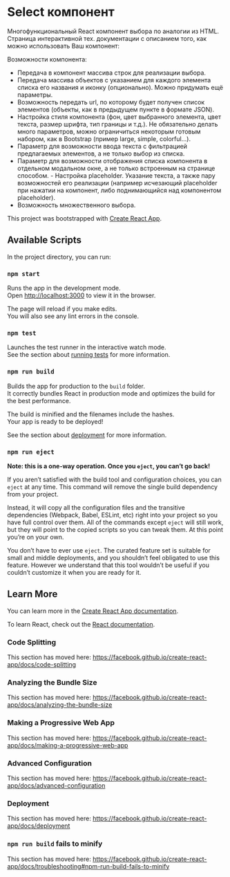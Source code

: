 # Select компонент

Многофункциональный React компонент выбора по аналогии из HTML.  
Cтраница интерактивной тех. документации с описанием того, как можно использовать Ваш компонент:  

Возможности компонента:
- Передача в компонент массива строк для реализации выбора. 
- Передача массива объектов с указанием для каждого элемента списка его названия и иконку (опционально). Можно придумать ещё параметры. 
- Возможность передать url, по которому будет получен список элементов (объекты, как в предыдущем пункте в формате JSON). 
- Настройка стиля компонента (фон, цвет выбранного элемента, цвет текста, размер шрифта, тип границы и т.д.). Не обязательно делать много параметров, можно ограничиться некоторым готовым набором, как в Bootstrap (пример large, simple, colorful...). 
- Параметр для возможности ввода текста с фильтрацией предлагаемых элементов, а не только выбор из списка. 
- Параметр для возможности отображения списка компонента в отдельном модальном окне, а не только встроенным на странице способом. - Настройка placeholder. Указание текста, а также пару возможностей его реализации (например исчезающий placeholder при нажатии на компонент, либо поднимающийся над компонентом placeholder). 
- Возможность множественного выбора.


This project was bootstrapped with [Create React App](https://github.com/facebook/create-react-app).

## Available Scripts

In the project directory, you can run:

### `npm start`

Runs the app in the development mode.<br />
Open [http://localhost:3000](http://localhost:3000) to view it in the browser.

The page will reload if you make edits.<br />
You will also see any lint errors in the console.

### `npm test`

Launches the test runner in the interactive watch mode.<br />
See the section about [running tests](https://facebook.github.io/create-react-app/docs/running-tests) for more information.

### `npm run build`

Builds the app for production to the `build` folder.<br />
It correctly bundles React in production mode and optimizes the build for the best performance.

The build is minified and the filenames include the hashes.<br />
Your app is ready to be deployed!

See the section about [deployment](https://facebook.github.io/create-react-app/docs/deployment) for more information.

### `npm run eject`

**Note: this is a one-way operation. Once you `eject`, you can’t go back!**

If you aren’t satisfied with the build tool and configuration choices, you can `eject` at any time. This command will remove the single build dependency from your project.

Instead, it will copy all the configuration files and the transitive dependencies (Webpack, Babel, ESLint, etc) right into your project so you have full control over them. All of the commands except `eject` will still work, but they will point to the copied scripts so you can tweak them. At this point you’re on your own.

You don’t have to ever use `eject`. The curated feature set is suitable for small and middle deployments, and you shouldn’t feel obligated to use this feature. However we understand that this tool wouldn’t be useful if you couldn’t customize it when you are ready for it.

## Learn More

You can learn more in the [Create React App documentation](https://facebook.github.io/create-react-app/docs/getting-started).

To learn React, check out the [React documentation](https://reactjs.org/).

### Code Splitting

This section has moved here: https://facebook.github.io/create-react-app/docs/code-splitting

### Analyzing the Bundle Size

This section has moved here: https://facebook.github.io/create-react-app/docs/analyzing-the-bundle-size

### Making a Progressive Web App

This section has moved here: https://facebook.github.io/create-react-app/docs/making-a-progressive-web-app

### Advanced Configuration

This section has moved here: https://facebook.github.io/create-react-app/docs/advanced-configuration

### Deployment

This section has moved here: https://facebook.github.io/create-react-app/docs/deployment

### `npm run build` fails to minify

This section has moved here: https://facebook.github.io/create-react-app/docs/troubleshooting#npm-run-build-fails-to-minify

